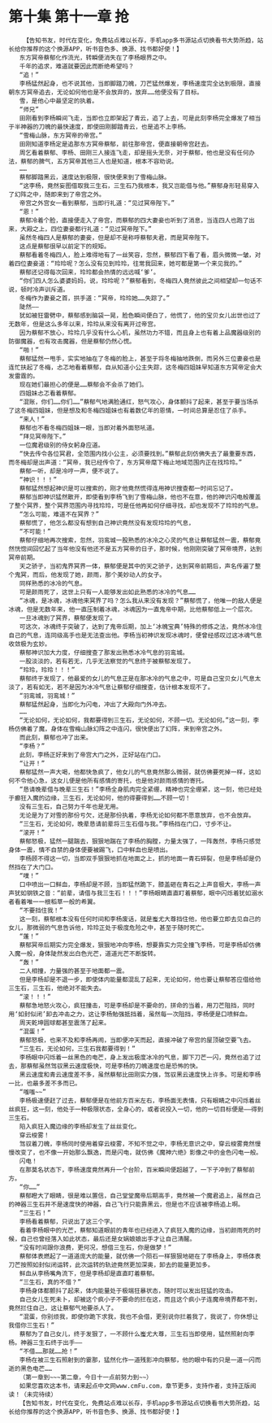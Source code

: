 # 第十集 第十一章 抢
        【告知书友，时代在变化，免费站点难以长存，手机app多书源站点切换看书大势所趋，站长给你推荐的这个换源APP，听书音色多、换源、找书都好使！】
       东方冥帝蔡郁化作流光，转瞬便消失在了李杨眼界之中。
       千年的追求，难道就要因此而断绝希望吗？
       “追！”
       李杨猛然起身，也不说其他，当即脚踏刀魄，刀芒猛然爆发，李杨速度完全达到极限，直接朝东方冥帝追去，无论如何他也是不会放弃的，放弃……他便没有了目标。
       雪，是他心中最坚定的执着。
       “师兄”
       田刚看到李杨瞬间飞走，当即也立即架起了青云，追了上去，可是此刻李杨完全爆发了相当于半神器的刀魄的最快速度，即使田刚脚踏青云，也是追不上李杨。
       “雪梅山脉，东方冥帝的帝宫。”
       田刚知道李杨定是追那东方冥帝蔡郁，前往那帝宫，便直接朝帝宫赶去。
       周乞看着蔡郁、李杨、田刚三人接连飞走，却是摇头无奈，对于蔡郁，他也是没有任何办法，蔡郁的脾气，五方冥帝其他三人也是知道，根本不容劝说。
       ……
       蔡郁脚踏黑云，速度达到极限，很快便来到了雪梅山脉。
       “这李杨，竟然妄图借取我三生石，三生石乃我根本，我又岂能借与他。”蔡郁身形轻易穿入了幻阵之中，随即来到了帝宫之外。
       帝宫之外宫女一看到蔡郁，当即行礼道：“见过冥帝陛下。”
       “恩！”
       蔡郁冷着个脸，直接便走入了帝宫，而蔡郁的四大妻妾也听到了消息，当连四人也跑了出来，大殿之上，四位妻妾都行礼道：“见过冥帝陛下。”
       虽然冬梅四人是蔡郁的妻妾，但是却不是称呼蔡郁夫君，而是冥帝陛下。
       这点是蔡郁很早以前定下的规矩。
       蔡郁看着冬梅四人，脸上难得地有了一丝笑容，忽然，蔡郁四下看了看，眉头微微一皱，对着四位妻妾道：“玲玲呢？怎么没有见到玲玲，往常我回来，她可都是第一个来见我的。”
       蔡郁还记得每次回来，玲玲都会热情的远远喊‘爹’。
       “你们四人怎么婆婆妈妈，说，玲玲呢？”蔡郁看到，冬梅四人竟然彼此之间相望却一句话不说，顿时冷声训斥道。
       冬梅作为妻妾之首，拱手道：“冥帝，玲玲她……失踪了。”
       陡然——
       犹如被狂雷劈中，蔡郁感到脑袋一晃，脸色瞬间便白了，他慌了，他的宝贝女儿出世也过了无数年，但是这么多年以来，玲玲从来没有离开过帝宫。
       因为蔡郁不放心，玲玲几乎没有什么心机，虽然功力不错，而且身上也有着上品魔器级别的防御魔器，也有攻击魔器，但是蔡郁仍然心慌。
       “啪！”
       蔡郁猛然一甩手，实实地抽在了冬梅的脸上，甚至于将冬梅抽地跌倒，而另外三位妻妾也是连忙扶起了冬梅，忐忑地看着蔡郁，自从知道小公主失踪，这冬梅四姐妹早知道东方冥帝定会大发雷霆的。
       现在她们最担心的便是……蔡郁会不会杀了她们。
       四姐妹忐忑看着蔡郁。
       “混账，你们……你们……”蔡郁气地满脸通红，怒气攻心，身体颤抖了起来，甚至于要当场杀了这冬梅四姐妹，但是想及和冬梅四姐妹也有着数亿年的恩情，一时间总算是忍住了杀手。
       “来人！”
       蔡郁也不看冬梅四姐妹一眼，当即对着外面怒吼道。
       “拜见冥帝陛下。”
       一位魔君级别的侍女躬身应道。
       “快去传令各位冥君，全范围内找小公主，必须要找到。”蔡郁此刻仿佛失去了最重要东西，而冬梅却是出声道：“冥帝，我已经传令了，东方冥帝麾下梅止地域范围内正在找玲玲。”
       蔡郁一听，却是冷哼一声，便不说了。
       “神识！！！”
       蔡郁猛然想起神识是可以搜索的，刚才他竟然慌得连用神识搜查都一时间忘记了。
       蔡郁当即神识猛然散开，即使看到李杨飞到了雪梅山脉，他也不在意，他的神识闪电般覆盖了整个冥界，整个冥界范围内寻找玲玲，可是任他再如何仔细寻找，却也发现不了玲玲的气息。
       “怎么可能，难道不在冥界？”
       蔡郁慌了，他怎么都没有想到自己神识竟然没有发现玲玲的气息，
       “不可能！”
       蔡郁仔细地再次搜索，忽然，羽鸾城一股熟悉的冰冷之心灵的气息让蔡郁猛然一震，蔡郁竟然恍惚间回忆起了当年他没有他还不是五方冥帝的日子，那时候，他刚刚突破了冥帝境界，达到冥帝前期。
       天之骄子，当初鬼界冥界一体，蔡郁便是其中的天之骄子，达到冥帝前期后，声名传遍了整个鬼冥，而后，他发现了她，颜雨，那个美妙动人的女子。
       同样熟悉的冰冷的气息。
       可是颜雨死了，这世上只有一人能够发出如此熟悉的冰冷的气息……
       “冰魂，是冰魂，冰魂他来冥界了吗？怎么我从来没有发现？”蔡郁慌了，他唯一的敌人便是冰魂，但是无数年来，他一直压制着冰魂，冰魂因为一直鬼帝中期，比他蔡郁低上一个层次。
       一旦冰魂到了冥界，蔡郁便发现了。
       可这次，冰魂终于突破了，达到了鬼帝后期，加上‘冰魄宝典’特殊的修炼之法，竟然冰冷住自己的气息，连同级高手也是无法查出他。李杨当初神识发现冰魂时，便曾经感叹过这冰魂气息收敛极为玄妙。
       蔡郁神识加大力度，仔细搜查了那发出熟悉冰冷气息的羽鸾城。
       一股淡淡的，若有若无，几乎无法察觉的气息终于被蔡郁发现了。
       “玲玲，玲玲！！！”
       蔡郁终于发现了，他最爱的女儿的气息正是在那冰冷的气息之中，可是自己宝贝女儿气息太淡了，若有如无，若不是因为冰冷气息让蔡郁仔细搜查，估计根本发现不了。
       “羽鸾城，羽鸾城！”
       蔡郁猛然起身，当即化为闪电，冲出了大殿向门外冲去。
       ……
       “无论如何，无论如何，我都要得到三生石，无论如何，不顾一切。无论如何。”这一刻，李杨仿佛着了魔，身体在雪梅山脉幻阵之中连闪，很快便出了幻阵，来到帝宫之外。
       而此刻，蔡郁也冲了出来。
       “李杨？”
       此刻，李杨正好来到了帝宫大门之外，正好站在门口。
       “让开！”
       蔡郁猛然一声大喝，他都快急疯了，他女儿的气息竟然那么微弱，就仿佛要死掉一样，这如何不令他心急，这女儿便是他所有感情的寄托，也是他对颜雨感情的寄托。
       “恳请晚辈借与晚辈三生石！”李杨全身肌肉完全紧绷，精神也完全绷紧，这一刻，他已经处于癫狂入魔的边缘，三生石，无论如何，他的得要得到……不顾一切！
       没有三生石，自己努力千年也是无用。
       无论是为了对雪的那份亏欠，还是那份执着，李杨无论如何都不愿意放弃，也不会放弃。
       “三生石，无论如何，晚辈恳请前辈将三生石借与我。”李杨挡在门口，寸步不让。
       “滚开！”
       蔡郁怒极，猛然一腿踹去，狠狠地踹在了李杨的胸膛，力量太强了，一阵轰然，李杨只感觉身体一震，情不自禁的身体便要被踢飞，口中鲜血也是喷出。
       李杨顾不得这一切，当即双手狠狠地抓在地面之上，抓的地面一青石碎裂，但是李杨却是仍然挡在了大门口。
       “噗！”
       口中喷出一口鲜血，李杨却是不顾，当即猛然跪下，膝盖砸在青石之上声音极大，李杨一声声犹如钢铁之音：“前辈，请借与我三生石！！！”李杨眼睛直直盯着蔡郁，眼中闪烁着犹如溺水者看着唯一一根稻草一般的希翼。
       “不要挡住我！”
       这一刻，蔡郁根本没有任何时间和李杨废话，就是蚩尤大尊挡住他，他也要立即去见自己的女儿，那微弱的气息告诉他，玲玲正处于极度危险之中，甚至于随时死亡。
       “蓬！”
       蔡郁冥帝后期实力完全爆发，狠狠地冲向李杨，想要靠实力完全撞飞李杨，可是李杨却仿佛入魔一般，身体陡然发出白色光芒，道道光芒不断旋转。
       “轰！”
       二人相撞，力量强的甚至于地面都一震。
       但是李杨却是不退一步，即使体内能量都混乱了起来，无论如何，他也要让蔡郁答应借给他三生石，三生石，他绝对不能失去。
       “滚！！！”
       蔡郁急地怒火攻心，疯狂撞击，可是李杨却是不要命的，拼命的当着，用刀芒阻挡，同时用‘如封似闭’卸去冲击之力，这让李杨勉强抵挡着，虽然每一次阻挡，李杨便是口喷鲜血。
       周天乾坤圆球都甚至震荡了起来。
       “混蛋！”
       蔡郁怒极，也来不及和李杨再闹，当即便冲天而起，直接冲破了帝宫的屋顶破空要飞去。
       “三生石，无论如何，三生石我都要得到！”
       李杨眼中闪烁着一丝黑色的电芒，身上发出极度冰冷的气息，脚下刀芒一闪，竟然也追了过去，那蔡郁虽然驾驭黑云速度极快，可是李杨的刀魄速度也是恐怖的快。
       黑云速度和青云速度差不多，虽然蔡郁比田刚实力强，驾驭黑云速度快上许多。可是和李杨一比，也最多差不多而已。
       “嗤嗤~~”
       李杨极速便赶了过去，蔡郁便是在他前方百米左右，李杨面无表情，只有眼睛之中闪烁着丝丝疯狂，这一刻，他处于一种极限状态，全身心的，或者说投入一切，他的一切目标便是——得到三生石。
       陷入疯狂入魔边缘的李杨却发生了丝丝变化。
       穿云梭雾！
       驾驭着刀魄，李杨同时使用着穿云梭雾，不知不觉之中，李杨无意识之中，穿云梭雾竟然慢慢改变了，也不像一开始那么飘逸，而是闪电，就仿佛《魔神六绝》影像之中的金色闪电一般。
       闪电！
       在那莫名状态下，李杨速度竟然再升一个台阶，百米瞬间便超越了，一下子冲到了蔡郁前方。
       “你……”
       蔡郁瞪大了眼睛，很是难以置信，自己堂堂魔帝后期高手，竟然被一个魔君追上，虽然自己的神器三生石并不是速度快的神器，自己飞行只能靠黑云，但是也不应该被李杨追上啊。
       “三生石！”
       李杨看着蔡郁，只说出了这三个字。
       看着李杨眼中的光芒，蔡郁知道眼前的青年也已经进入了疯狂入魔的边缘，当初颜雨死的时候，自己也曾经落入如此状态，最后还是女娲娘娘出手才让自己清醒。
       “没有时间跟你浪费，更何况，想借三生石，你是做梦！”
       蔡郁体表燃起了一道道庞大的能量，就仿佛一个陨石一样狠狠地砸在了李杨身上，李杨体表刀芒按照如封似闭运转，此次运转的轨迹竟然更加深奥，卸去的能量更加多。
       鲜血从李杨嘴角流下，但是李杨却是直直盯着蔡郁。
       “三生石，真的不借？”
       李杨身体都颤抖了起来，体内能量处于极端狂暴状态，随时可以发出狂猛的攻击。
       自己女儿生死未卜，却被这个疯小子不要命的拦在这，而且这个疯小子连魔帝境界都不到，竟然拦住自己，这让蔡郁气地要杀人了。
       “混蛋，你别烦我，即使你跪下求我，我也不会借，更别说你拦着我了，我说了，你休想让我借你三生石！”
       蔡郁为了自己女儿，终于发狠了，一不顾什么蚩尤大尊，三生石当即使用，猛然照射向李杨。神器三生石终于出手——
       “不借……那就……抢！”
       李杨在被三生石照射到的霎那，猛然化作一道残影冲向蔡郁，他的眼中有的只是一道一闪而逝的黑色电芒……
       （第一章到~~~第二章，今日十一点前努力到~~）
       如果您喜欢这本书，请来起点中文网www.cmFu.com，章节更多，支持作者，支持正版阅读！（未完待续）
       【告知书友，时代在变化，免费站点难以长存，手机app多书源站点切换看书大势所趋，站长给你推荐的这个换源APP，听书音色多、换源、找书都好使！】